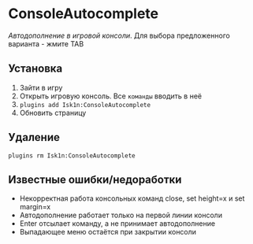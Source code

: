 # ConsoleAutocomplete
*Автодополнение в игровой консоли*. Для выбора предложенного варианта - жмите TAB

## Установка
1. Зайти в игру
2. Открыть игровую консоль. Все `команды` вводить в неё
3. `plugins add Isk1n:ConsoleAutocomplete`
4. Обновить страницу

## Удаление
`plugins rm Isk1n:ConsoleAutocomplete`

## Известные ошибки/недоработки
* Некорректная работа консольных команд close, set height=x и set margin=x
* Автодополнение работает только на первой линии консоли
* Enter отсылает команду, а не принимает автодополнение
* Выпадающее меню остаётся при закрытии консоли